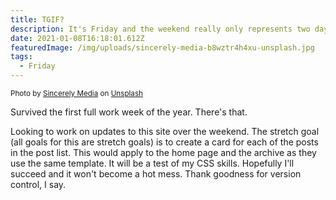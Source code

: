 ```yaml
---
title: TGIF?
description: It's Friday and the weekend really only represents two days of not working.
date: 2021-01-08T16:18:01.612Z
featuredImage: /img/uploads/sincerely-media-b8wztr4h4xu-unsplash.jpg
tags:
  - Friday
---
```

<small>Photo by [Sincerely Media](https://unsplash.com/@sincerelymedia?utm_source=unsplash&utm_medium=referral&utm_content=creditCopyText) on [Unsplash](https://unsplash.com/s/photos/friday?utm_source=unsplash&utm_medium=referral&utm_content=creditCopyText)</small>

Survived the first full work week of the year. There's that.

Looking to work on updates to this site over the weekend. The stretch goal (all goals for this are stretch goals) is to create a card for each of the posts in the post list. This would apply to the home page and the archive as they use the same template. It will be a test of my CSS skills. Hopefully I'll succeed and it won't become a hot mess. Thank goodness for version control, I say.